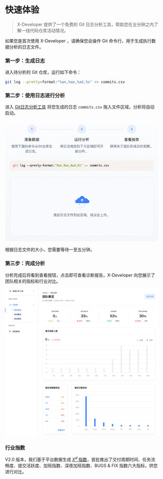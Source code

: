 # 快速体验

> X-Developer 提供了一个免费的 Git 日志分析工具，帮助您在五分钟之内了解一线代码仓库活动情况。

如果您是首次使用 X-Developer ，请确保您会操作 Git 命令行，用于生成执行数据分析的日志文件。

### 第一步：生成日志

进入待分析的 Git 仓库，运行如下命令：

```bash
git log --pretty=format:"%an,%ae,%ad,%s" >> commits.csv
```
### 第二步：使用日志进行分析

进入 [Git日志分析工具](https://x-developer.cn/analysis/git) 将您生成的日志 `commits.csv` 拖入文件区域，分析将自动启动。

![](_media/discovery-upload.png)

根据日志文件的大小，您需要等待一至五分钟。

### 第三步：完成分析

分析完成后将看到查看按钮，点击即可查看诊断报告，X-Developer 向您展示了团队相关的指标和行业对比。

![](_media/discovery-team.png)

### 行业指数

V2.0 版本，我们基于平台数据生成 [$X^d$ 指数](https://x-developer.cn/benchmark)，首批推出了交付周期时间、任务流畅度、提交活跃度、加班指数、深夜加班指数、BUGS & FIX 指数六大指标，供您进行对比。
